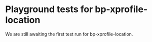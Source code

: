 # Playground tests for bp-xprofile-location
We are still awaiting the first test run for bp-xprofile-location.
